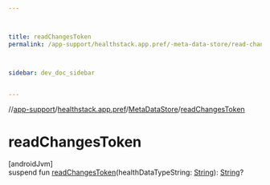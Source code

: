 ```yaml
---



title: readChangesToken
permalink: /app-support/healthstack.app.pref/-meta-data-store/read-changes-token.html



sidebar: dev_doc_sidebar


---
```




//[app-support](/app-support.html)/[healthstack.app.pref](../index.html)/[MetaDataStore](index.html)/[readChangesToken](read-changes-token.html)



# readChangesToken



[androidJvm]\
suspend fun [readChangesToken](read-changes-token.html)(healthDataTypeString: [String](https://kotlinlang.org/api/latest/jvm/stdlib/kotlin/-string/index.html)): [String](https://kotlinlang.org/api/latest/jvm/stdlib/kotlin/-string/index.html)?






